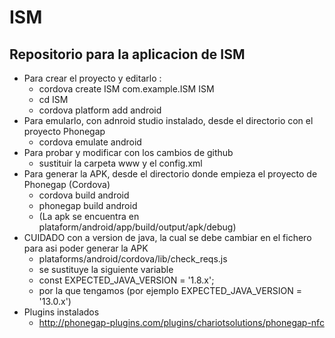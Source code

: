 # ISM
## Repositorio para la aplicacion de ISM
* Para crear el proyecto y editarlo :
  * cordova create ISM com.example.ISM ISM
  * cd ISM
  * cordova platform add android
* Para emularlo, con adnroid studio instalado, desde el directorio con el proyecto Phonegap
  * cordova emulate android
* Para probar y modificar con los cambios de github
  * sustituir la carpeta www y el config.xml
* Para generar la APK, desde el directorio donde empieza el proyecto de Phonegap (Cordova)
  * cordova build android 
  * phonegap build android 
  * (La apk se encuentra en plataform/android/app/build/output/apk/debug)
* CUIDADO con a version de java, la cual se debe cambiar en el fichero para asi poder generar la APK
  * plataforms/android/cordova/lib/check_reqs.js
   * se sustituye la siguiente variable 
    * const EXPECTED_JAVA_VERSION = '1.8.x'; 
   * por la que tengamos (por ejemplo EXPECTED_JAVA_VERSION = '13.0.x')
 * Plugins instalados
   * http://phonegap-plugins.com/plugins/chariotsolutions/phonegap-nfc 
